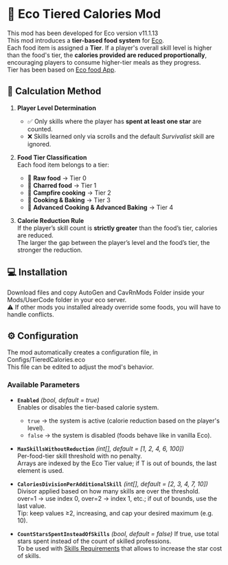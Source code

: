 # 🍅​ Eco Tiered Calories Mod

This mod has been developed for Eco version v11.1.13  
This mod introduces a **tier-based food system** for [Eco](https://www.strangeloopgames.com/eco/).  
Each food item is assigned a **Tier**. If a player's overall skill level is higher than the food's tier, the **calories provided are reduced proportionally**, encouraging players to consume higher-tier meals as they progress.  
Tier has been based on [Eco food App](https://ecofood.app/calculator/).

## 🧮 Calculation Method

1. **Player Level Determination**  
   - ✅ Only skills where the player has **spent at least one star** are counted.  
   - ❌ Skills learned only via scrolls and the default *Survivalist* skill are ignored.  

2. **Food Tier Classification**  
   Each food item belongs to a tier:  
   - 🌽 **Raw food** → Tier 0  
   - 🍖 **Charred food** → Tier 1  
   - 🥗 **Campfire cooking** → Tier 2  
   - 🍱 **Cooking & Baking** → Tier 3  
   - 🍔 **Advanced Cooking & Advanced Baking** → Tier 4  

3. **Calorie Reduction Rule**  
   If the player’s skill count is **strictly greater** than the food’s tier, calories are reduced.  
   The larger the gap between the player’s level and the food’s tier, the stronger the reduction.  

## 💻 Installation

Download files and copy AutoGen and CavRnMods Folder inside your Mods/UserCode folder in your eco server.  
⚠️​ If other mods you installed already override some foods, you will have to handle conflicts.  

## ⚙️ Configuration

The mod automatically creates a configuration file, in Configs/TieredCalories.eco   
This file can be edited to adjust the mod's behavior.  

### Available Parameters

- **`Enabled`** *(bool, default = true)*  
  Enables or disables the tier-based calorie system.  
  - `true` → the system is active (calorie reduction based on the player's level).  
  - `false` → the system is disabled (foods behave like in vanilla Eco).  

- **`MaxSkillsWithoutReduction`** *(int[], default = [1, 2, 4, 6, 100])*  
  Per-food-tier skill threshold with no penalty.  
  Arrays are indexed by the Eco Tier value; if T is out of bounds, the last element is used.  

- **`CaloriesDivisionPerAdditionalSkill`** *(int[], default = [2, 3, 4, 7, 10])*
  Divisor applied based on how many skills are over the threshold.  
  over=1 → use index 0, over=2 → index 1, etc.; if out of bounds, use the last value.  
  Tip: keep values ≥2, increasing, and cap your desired maximum (e.g. 10).  
  
- **`CountStarsSpentInsteadOfSkills`** *(bool, default = false)*
  If true, use total stars spent instead of the count of skilled professions.  
  To be used with [Skills Requirements](https://github.com/Thibault-Brocheton/eco-skills-requirements) that allows to increase the star cost of skills.
